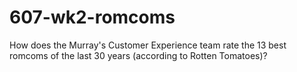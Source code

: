 # 607-wk2-romcoms
How does the Murray's Customer Experience team rate the 13 best romcoms of the last 30 years (according to Rotten Tomatoes)?
